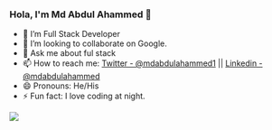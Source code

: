 ### Hola, I'm Md Abdul Ahammed 👋

- 🔭 I’m Full Stack Developer
- 👯 I’m looking to collaborate on Google.
- 💬 Ask me about ful stack
- 📫 How to reach me: [Twitter - @mdabdulahammed1](https://twitter.com/mdabdulahammed1) || [Linkedin - @mdabdulahammed](https://www.linkedin.com/in/mdabdulahammed/)
- 😄 Pronouns: He/His
- ⚡ Fun fact: I love coding at night.

<img src="https://github-readme-stats.vercel.app/api?username=md-abdul-ahammed&&show_icons=true&title_color=ffffff&icon_color=bb2acf&text_color=daf7dc&bg_color=151515" />
